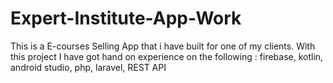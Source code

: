 # Expert-Institute-App-Work
This is a E-courses Selling App that i have built for one of my clients. With this project I have got hand on experience on the following : firebase, kotlin, android studio, php, laravel, REST API
